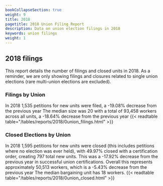 ```yaml
---
bookCollapseSection: true
weight: 9
title: 2018
pagetitle: 2018 Union Filing Report
description: Data on union election filings in 2018
keywords: union filings
weight: 1
---
```


## 2018 filings

This report details the number of filings and closed units in 2018. As a reminder, we are only showing filings and closures related to single union elections (rare multi-union elections are excluded).

### Filings by Union
In 2018 1,535 petitions for new units were filed, a -19.08% decrease from the previous year The median size was 20 with a total of 93,458 workers across all units, a -18.64% decrease from the previous year
{{< readtable table="/tables/reports/2018/0union_filings.html" >}}

### Closed Elections by Union
In 2018 1,595 petitions for new units were closed (this includes petitions where no election was ever held), with 49.97% closed with a certification order, creating 797 total new units. This was a -17.92% decrease from the previous year in successful union certifications. Overall this represents approximately 50,513 workers, which is a -5.43% decrease from the previous year The median bargaining unit has 18 workers.
{{< readtable table="/tables/reports/2018/0union_closed.html" >}}
